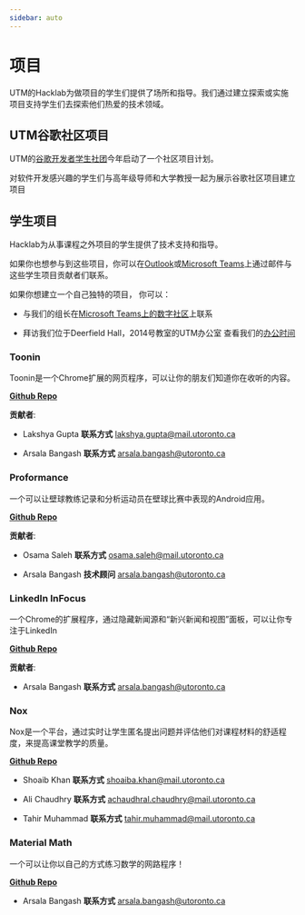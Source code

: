 ```yaml
---
sidebar: auto
---
```


# 项目

UTM的Hacklab为做项目的学生们提供了场所和指导。我们通过建立探索或实施项目支持学生们去探索他们热爱的技术领域。 

## UTM谷歌社区项目

UTM的[谷歌开发者学生社团](https://utm.developerstudentclubs.ca/)今年启动了一个社区项目计划。 

对软件开发感兴趣的学生们与高年级导师和大学教授一起为展示谷歌社区项目建立项目

<ClientOnly>
<ImageCarousel :images="[$withBase('/dsc-projects/map-utm.jpg'), $withBase('/dsc-projects/open-mind.jpg'), $withBase('/dsc-projects/connect-ed.jpg'), $withBase('/dsc-projects/muse.jpg'), $withBase('/dsc-projects/arezue.jpg'), $withBase('/dsc-projects/send-foodz.jpg'), $withBase('/dsc-projects/uoft-course-tools.jpg'), $withBase('/dsc-projects/your-list.jpg')]"/>
</ClientOnly>


## 学生项目

Hacklab为从事课程之外项目的学生提供了技术支持和指导。

如果你也想参与到这些项目，你可以在[Outlook](https://outlook.office365.com)或[Microsoft Teams](https://teams.microsoft.com)上通过邮件与这些学生项目贡献者们联系。

如果你想建立一个自己独特的项目， 你可以：

- 与我们的组长在[Microsoft Teams上的数字社区](https://teams.microsoft.com)上联系

- 拜访我们位于Deerfield Hall，2014号教室的UTM办公室 查看我们的[办公时间](/office-hours)

### Toonin

Toonin是一个Chrome扩展的网页程序，可以让你的朋友们知道你在收听的内容。

[__Github Repo__](https://github.com/grey-software/toonin)

__贡献者__: 

- Lakshya Gupta __联系方式__ [lakshya.gupta@mail.utoronto.ca](lakshya.gupta@mail.utoronto.ca)

- Arsala Bangash __联系方式__ [arsala.bangash@utoronto.ca](arsala.bangash@utoronto.ca)

### Proformance

一个可以让壁球教练记录和分析运动员在壁球比赛中表现的Android应用。 

[__Github Repo__](https://github.com/OsamaSaleh289/Squash-Video-Analysis-Project)

__贡献者__: 

- Osama Saleh __联系方式__ [osama.saleh@mail.utoronto.ca](lakshya.gupta@mail.utoronto.ca)

- Arsala Bangash __技术顾问__ [arsala.bangash@utoronto.ca](arsala.bangash@utoronto.ca)

### LinkedIn InFocus

一个Chrome的扩展程序，通过隐藏新闻源和“新兴新闻和视图”面板，可以让你专注于LinkedIn

[__Github Repo__](https://github.com/grey-software/LinkedIn-InFocus)

__贡献者__: 

- Arsala Bangash __联系方式__ [arsala.bangash@utoronto.ca](arsala.bangash@utoronto.ca)


### Nox

Nox是一个平台，通过实时让学生匿名提出问题并评估他们对课程材料的舒适程度，来提高课堂教学的质量。

[__Github Repo__](https://github.com/ShoaibAhmadKhan/Nox)

- Shoaib Khan __联系方式__ [shoaiba.khan@mail.utoronto.ca](shoaiba.khan@mail.utoronto.ca)

- Ali Chaudhry __联系方式__ [achaudhral.chaudhry@mail.utoronto.ca](achaudhral.chaudhry@mail.utoronto.ca)

- Tahir Muhammad __联系方式__ [tahir.muhammad@mail.utoronto.ca](tahir.muhammad@mail.utoronto.ca)

### Material Math

一个可以让你以自己的方式练习数学的网路程序！

[__Github Repo__](https://github.com/grey-software/Material-Math)

- Arsala Bangash __联系方式__ [arsala.bangash@utoronto.ca](arsala.bangash@utoronto.ca)




